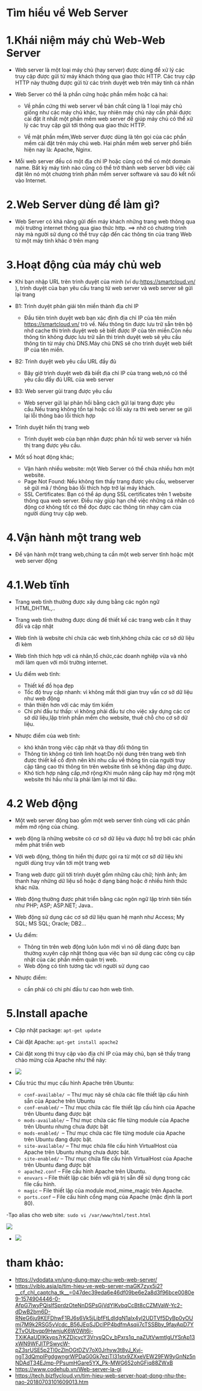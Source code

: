 # Tìm hiểu về Web Server

# 1.Khái niệm máy chủ Web-Web Server

- Web server là một loại máy chủ (hay server) được dùng để xử lý các truy cập được gửi từ máy khách thông qua giao thức HTTP. Các truy cập HTTP này thường được 
 gửi từ các trình duyệt web trên máy tính cá nhân

- Web Server có thể là phần cứng hoặc phần mềm hoặc cả hai:
  + Về phần cứng  thì web server về bản chất cũng là 1 loại máy chủ giống như các máy chủ khác, tuy nhiên máy chủ này cần phải được cài đặt ít nhất một phần mềm 
   web server để giúp máy chủ có thể xử lý các truy cập gửi tới thông qua giao thức HTTP.
   
  + Về mặt phần mềm,Web server được dùng là tên gọi của các phần mềm cài đặt trên máy chủ web. Hai phần mềm web server phổ biến hiện nay là: Apache, Nginx.
  
- Mỗi web server đều có một địa chỉ IP hoặc cũng có thể có một domain name. Bất kỳ máy tính nào cũng có thể trở thành web server bởi việc cài đặt lên nó một 
 chương trình phần mềm server software và sau đó kết nối vào Internet.

# 2.Web Server dùng để làm gì?

- Web Server có khả năng gửi đến máy khách những trang web thông qua mội trường internet thông qua giao thức http.
  ==> nhờ có chương trình này mà người sử dụng có thể truy cập đến các thông tin của trang Web từ một máy tính khác ở trên mạng

# 3.Hoạt động của máy chủ web

- Khi bạn nhập URL trên trình duyệt của mình (ví dụ:https://smartcloud.vn/ ), trình duyệt của bạn yêu cầu trang từ web server  và web server sẽ gửi lại trang
- B1: Trình duyệt phân giải tên miền thành địa chỉ IP
  + Đầu tiên trình duyệt web bạn xác định địa chỉ IP của tên miền https://smartcloud.vn/ trỏ về. Nếu thông tin được lưu trữ sẵn trên bộ nhớ cache thì trình 
  duyệt web sẽ biết được IP của tên miền.Còn nếu thông tin không được lưu trữ sẵn thì trình duyệt web sẽ yêu cầu thông tin từ máy chủ DNS.Máy chủ DNS sẽ
  cho trình duyệt web biết IP của tên miền.
- B2: Trình duyệt web yêu cầu URL đầy đủ
  + Bây giờ trình duyệt web đã biết địa chỉ IP của trang web,nó có thể yêu cầu đầy đủ URL của web server
- B3: Web server gủi trang được yêu cầu
  + Web server gửi lại phản hồi bằng cách gửi lại trang được yêu cầu.Nếu trang không tồn tại hoặc có lỗi xảy ra thì web server se gửi lại lỗi thông báo lỗi
   thích hợp
- Trình duyệt hiển thị trang web
  + Trình duyệt web của bạn nhận được phản hồi từ web server và hiển thị trang được yêu cầu.

- Mốt số hoạt động khác;
  + Vận hành nhiều website: một Web Server có thể chứa nhiều hơn một website.
  + Page Not Found: Nếu không tìm thấy trang được yêu cầu, webserver sẽ gửi mã / thông báo lỗi thích hợp trở lại máy khách.
  + SSL Certificates: Bạn có thể áp dụng SSL certificates trên 1 website thông qua web server. Điều này giúp hạn chế việc những cá nhân có động cơ không tốt có
  thể đọc được các thông tin nhạy cảm của người dùng truy cập web.
  
# 4.Vận hành một trang web

- Để vận hành một trang web,chúng ta cần một web server tĩnh hoặc một web server động

# 4.1.Web tĩnh

- Trang web tĩnh thường được xây dưng bằng các ngôn ngữ HTML,DHTML,..
- Trang web tĩnh thường được dùng để thiết kế các trang web cần ít thay đổi và cập nhật  
- Web tĩnh là website chỉ chứa các web tĩnh,không chứa các cơ sở dữ liệu đi kèm
- Web tĩnh thích hợp với cá nhân,tổ chức,các doanh nghiệp vừa và nhỏ mới làm quen với môi trường internet.

- Ưu điểm web tĩnh:
  + Thiết kế đồ họa đẹp
  + Tốc độ truy cập nhanh: vì không mất thời gian truy vấn cơ sở dữ liệu như web động
  + thân thiện hơn với các máy tìm kiếm
  + Chi phí đầu tư thấp: vì không phải đầu tư cho việc xây dựng các cơ sở dữ liệu,lập trình phần mềm cho website, thuê chỗ cho cơ sở dữ liệu.

- Nhược điểm của web tĩnh:
  + khó khăn trong việc cập nhật và thay đổi thông tin
  + Thông tin không có tính linh hoạt:Do nội dung trên trang web tĩnh được thiết kế cố định nên khi nhu cầu về thông tin của người truy cập tăng cao thì thông 
  tin trên website tĩnh sẽ không đáp ứng được. 
  + Khó tích hợp nâng cấp,mở rộng:Khi muôn nâng cấp hay mở rộng một website thì hầu như là phải làm lại mơi từ đâu.
  
  
# 4.2 Web động

- Một web server động bao gồm một web server tĩnh cùng với các phần mềm mở rộng của chúng. 
- web động là những website có cơ sở dữ liệu và được hỗ trợ bởi các phần mềm phát triển web
- Với web động, thông tin hiển thị được gọi ra từ một cơ sở dữ liệu khi người dùng truy vấn tới một trang web
- Trang web được gửi tới trình duyệt gồm những câu chữ; hình ảnh; âm thanh hay những dữ liệu số hoặc ở dạng bảng hoặc ở nhiều hình thức khác nữa.
- Web động thường được phát triển bằng các ngôn ngữ lập trình tiên tiến như PHP; ASP; ASP.NET; Java..
- Web động sử dụng các cơ sở dữ liệu quan hệ mạnh như Access; My SQL; MS SQL; Oracle; DB2…

- Ưu điểm:
  + Thông tin trên web động luôn luôn mới vì nó dễ dàng được bạn thường xuyên cập nhật thông qua việc bạn sử dụng các công cụ cập nhật của các phần mềm quản 
  trị web. 
  + Web động có tính tương tác với người sử dụng cao
- Nhược điểm:   
  + cần phải có chi phí đầu tư cao hơn web tĩnh.
  
# 5.Install apache

- Cập nhật package: `apt-get update`

- Cài đặt Apache: `apt-get install apache2`

- Cài đặt xong thì truy cập vào địa chỉ IP của máy chủ, bạn sẽ thấy trang chào mừng của Apache như thế này:
- ![]( /image/apache1.PNG)

- Cấu trúc thư mục cấu hình Apache trên Ubuntu:
  + `conf-available/ `– Thư mục này sẽ chứa các file thiết lập cấu hình sẵn của Apache trên Ubuntu
  + `conf-enabled/` – Thư mục chứa các file thiết lập cấu hình của Apache trên Ubuntu đang được bật
  + `mods-available/` – Thư mục chứa các file từng module của Apache trên Ubuntu nhưng chưa được bật
  + `mods-enabled/ `– Thư mục chứa các file từng module của Apache trên Ubuntu đang được bật.
  + `site-available/` – Thư mục chứa file cấu hình VirtualHost của Apache trên Ubuntu nhưng chưa được bật.
  + `site-enabled/` – Thư mục chứa file cấu hình VirtualHost của Apache trên Ubuntu đang được bật
  + `apache2.conf` – File cấu hình Apache trên Ubuntu.
  + `envvars` – File thiết lập các biến với giá trị sẵn để sử dụng trong các file cấu hình.
  + `magic` – File thiết lập của module mod_mime_magic trên Apache.
  + `ports.conf` – File cấu hình cổng mạng của Apache (mặc định là port 80).



-Tạo alias cho web site:` sudo vi /var/www/html/test.html`

 ![]( /image/test.PNG)

- ![]( /image/apache2.PNG)
  






# tham khảo:

- https://vdodata.vn/ung-dung-may-chu-web-web-server/
- https://viblo.asia/p/tim-hieu-ve-web-server-maGK7zyx5j2?__cf_chl_captcha_tk__=047dec39eda6e46df09be6e2a8d3f96bce0080e9-1574904446-0-AfpG7lwyPQislfSprdzOteNnDSPsGjVdYIKvbqCcBt8cCZMVaW-Yc2-dDwB2bm6D-RNeG6ju9KEFDhwF1RJ6s6Vk5jLibfFtLdIdgN1alx4yl2UDTVf5DyBp0yOUmj7M9k2RSG5vVcdc_B56JEpSJDclPP4bdfmAsqii7cTSSBby_9fayApD7YZTvOUbvqp9HwnjuK6W0Wt6j-TXiKAaUDIKkyps7rKZDjcycY3VrysQCv_bPxrs1q_naZUtVwmtlgUYSrAp13xWN9WFJlTPSwycW-pZ3srUSE5p2Tl0cZInOGtDZV7oX0Jrhyw3t8vJ_Kvj-ngT3dQmplPgdgwngrWPDaG0Gk7eziTI31stx9ZXxeVEW29FW9yGnNz5nNDAdT34EJmp-PPsumHGare5YX_Pk-MWG652ohGFiq88ZWxB
- https://www.codehub.vn/Web-server-la-gi
- https://tech.bizflycloud.vn/tim-hieu-web-server-hoat-dong-nhu-the-nao-20180703101609013.htm
   
